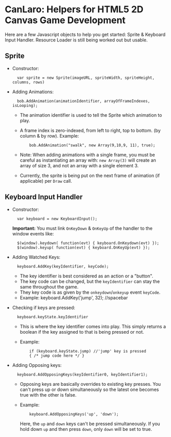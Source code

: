 CanLaro: Helpers for HTML5 2D Canvas Game Development
=====================================================

Here are a few Javascript objects to help you get started: Sprite & Keyboard Input Handler.
Resource Loader is still being worked out but usable.

Sprite
--------------  
* Constructor:

        var sprite = new Sprite(imageURL, spriteWidth, spriteHeight, columns, rows)

* Adding Animations:

        bob.AddAnimation(animationIdentifier, arrayOfFrameIndexes, isLooping);
    
  * The animation identifier is used to tell the Sprite which animation to play.

  * A frame index is zero-indexed, from left to right, top to bottom. (by column & by row). Example:    

            bob.AddAnimation("swalk", new Array(9,10,9, 11), true);
        
  * Note: When adding animations with a single frame, you must be careful as instantiating an array with: `new Array(3)`  will create an array of size 3, and not an array with a single element 3.

  * Currently, the sprite is being put on the next frame of animation (if applicable) per `Draw` call.

Keyboard Input Handler
-----------------------
* Constructor:

        var keyboard = new KeyboardInput();

  **Important:** You must link `OnKeyDown` & `OnKeyUp` of the handler to the window events like:
  
        $(window).keydown( function(evt) { keyboard.OnKeydown(evt) });
        $(window).keyup( function(evt) { keyboard.OnKeyUp(evt) });
  
* Adding Watched Keys:

        keyboard.AddKey(keyIdentifier, keyCode);

  * The key identifier is best considered as an action or a "button". 
  * The key code can be changed, but the `keyIdentifier` can stay the same throughout the game.
  * They key code is as given by the `onkeydown`/`onkeyup` event `keyCode`.
  * Example:
              keyboard.AddKey('jump', 32); //spacebar

* Checking if keys are pressed:

        keyboard.keyState.keyIdentifier
    
  * This is where the key identifier comes into play. This simply returns a boolean if the key assigned to that is being pressed or not.
  
  * Example:
  
            if (keyboard.keyState.jump) //'jump' key is pressed
            { /* jump code here */ }

* Adding Opposing keys:

        keyboard.AddOpposingKeys(keyIdentifier0, keyIdentifier1);

  * Opposing keys are basically overrides to existing key presses. You can't press up or down simultaneously so the latest one becomes true with the other is false.

  * Example: 
  
            keyboard.AddOpposingKeys('up', 'down');
        
      Here, the `up` and `down` keys can't be pressed simultaneously. If you hold down `up` and then press `down`, only `down` will be set to true.
